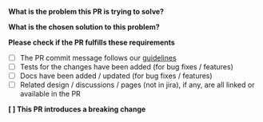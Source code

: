 **What is the problem this PR is trying to solve?**

**What is the chosen solution to this problem?**

**Please check if the PR fulfills these requirements**
- [ ] The PR commit message follows our [guidelines](https://github.com/talend/tools/blob/master/tools-root-github/CONTRIBUTING.md)
- [ ] Tests for the changes have been added (for bug fixes / features)
- [ ] Docs have been added / updated (for bug fixes / features)
- [ ] Related design / discussions / pages (not in jira), if any, are all linked or available in the PR

<!-- You can add more checkboxes here -->

**[ ] This PR introduces a breaking change**

<!-- **Original Template** -->
<!-- https://github.com/Talend/tools/blob/master/tools-root-github/.github/PULL_REQUEST_TEMPLATE.md -->


